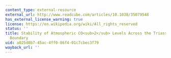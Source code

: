 ```yaml
---
content_type: external-resource
external_url: http://www.readcube.com/articles/10.1038/35079548
has_external_license_warning: true
license: https://en.wikipedia.org/wiki/All_rights_reserved
status: ''
title: Stability of Atmospheric CO<sub>2</sub> Levels Across the Triassic/Jurassic
  Boundary
uid: a025d8b7-45ac-4ff0-86f4-01c7cbec3f79
wayback_url: ''
---
```

